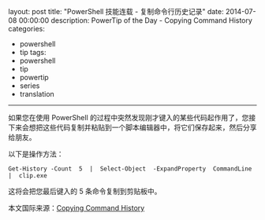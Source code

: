 layout: post
title: "PowerShell 技能连载 - 复制命令行历史记录"
date: 2014-07-08 00:00:00
description: PowerTip of the Day - Copying Command History
categories:
- powershell
- tip
tags:
- powershell
- tip
- powertip
- series
- translation
---
如果您在使用 PowerShell 的过程中突然发现刚才键入的某些代码起作用了，您接下来会想把这些代码复制并粘贴到一个脚本编辑器中，将它们保存起来，然后分享给朋友。

以下是操作方法：

	Get-History -Count  5  |  Select-Object  -ExpandProperty  CommandLine  |  clip.exe

这将会把您最后键入的 5 条命令复制到剪贴板中。

<!--more-->
本文国际来源：[Copying Command History](http://community.idera.com/powershell/powertips/b/tips/posts/copying-command-history)
